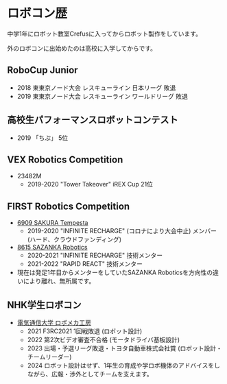 # ロボコン歴

中学1年にロボット教室Crefusに入ってからロボット製作をしています。

外のロボコンに出始めたのは高校に入学してからです。

## RoboCup Junior
- 2018 東東京ノード大会 レスキューライン 日本リーグ 敗退
- 2019 東東京ノード大会 レスキューライン ワールドリーグ 敗退

## 高校生パフォーマンスロボットコンテスト
- 2019 「ちぷ」 5位

## VEX Robotics Competition
- 23482M
    - 2019-2020 \"Tower Takeover\" iREX Cup 21位

## FIRST Robotics Competition
- [6909 SAKURA Tempesta](https://sakura-tempesta.org/)
    - 2019-2020 \"INFINITE RECHARGE\" (コロナにより大会中止)
        メンバー (ハード、クラウドファンディング)
- [8615 SAZANKA Robotics](https://sazankarobotics.com/)
    - 2020-2021 \"INFINITE RECHARGE\" 技術メンター
    - 2021-2022 \"RAPID REACT\" 技術メンター
- 現在は発足1年目からメンターをしていたSAZANKA Roboticsを方向性の違いにより離れ、無所属です。

## NHK学生ロボコン
- [電気通信大学 ロボメカ工房](https://sites.google.com/view/uec-rmf/home/butai/nhk-team)
    - 2021 F3RC2021 1回戦敗退 (ロボット設計)
    - 2022 第2次ビデオ審査不合格 (モータドライバ基板設計)
    - 2023 出場・予選リーグ敗退・トヨタ自動車株式会社賞 (ロボット設計・チームリーダー)
    - 2024 ロボット設計はせず、1年生の育成や学ロボ機体のアドバイスをしながら、広報・渉外としてチームを支えます。

